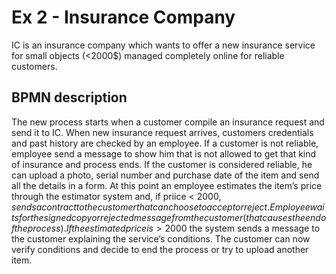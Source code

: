 # Ex 2 - Insurance Company

IC is an insurance company which wants to offer a new insurance service for small objects (<2000$) managed completely online for reliable customers.

## BPMN description

The new process starts when a customer compile an insurance request and send it to IC. 
When new insurance request arrives, customers credentials and past history are checked by an employee. If a customer is not reliable, employee send a message to show him that is not allowed to get that kind of insurance and process ends.
If the customer is considered reliable, he can upload a photo, serial number and purchase date of the item and send all the details in a form.
At this point an employee estimates the item’s price through the estimator system and, if priice < 2000$, sends a contract to the customer that can choose to accept or reject.
Employee waits for the signed copy or rejected message from the customer (that causes the end of the process).
If the estimated price is >2000$ the system sends a message to the customer explaining the service’s conditions. The customer can now verify conditions and decide to end the process or try to upload another item.